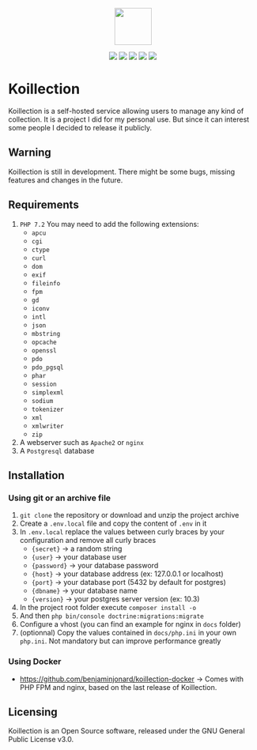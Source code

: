 <p align="center">
    <a href="https://benjaminjonard.github.io/koillection/" target="_blank">
        <img src="https://avatars3.githubusercontent.com/u/38983306?s=200&v=4" width="75" height="75">
    </a>
</p>

<p align="center">
    <img src="https://img.shields.io/github/license/benjaminjonard/koillection" />
    <img src="https://img.shields.io/github/v/release/benjaminjonard/koillection" />
    <img src="https://img.shields.io/packagist/php-v/benjaminjonard/koillection" />    
    <img src="https://img.shields.io/scrutinizer/g/benjaminjonard/koillection" />
    <img src="https://img.shields.io/travis/benjaminjonard/koillection/master" />    
</p>

# Koillection

Koillection is a self-hosted service allowing users to manage any kind of collection.
It is a project I did for my personal use. But since it can interest some people I decided to release it publicly. 

## Warning

Koillection is still in development. There might be some bugs, missing features and changes in the future.

## Requirements

1. `PHP 7.2` You may need to add the following extensions:
    - `apcu`
    - `cgi`
    - `ctype`
    - `curl`
    - `dom`   
    - `exif`
    - `fileinfo`
    - `fpm`
    - `gd`
    - `iconv`
    - `intl`
    - `json`
    - `mbstring`    
    - `opcache`    
    - `openssl`
    - `pdo`    
    - `pdo_pgsql`    
    - `phar`
    - `session`
    - `simplexml`
    - `sodium`
    - `tokenizer`
    - `xml`
    - `xmlwriter`    
    - `zip`              
2. A webserver such as `Apache2` or `nginx` 
3. A `Postgresql` database

## Installation
### Using git or an archive file

1. `git clone` the repository or download and unzip the project archive
2. Create a `.env.local` file and copy the content of `.env` in it
3. In `.env.local` replace the values between curly braces by your configuration and remove all curly braces
    - `{secret}` -> a random string
    - `{user}` -> your database user
    - `{password}` -> your database password
    - `{host}` -> your database address (ex: 127.0.0.1 or localhost)
    - `{port}` -> your database port (5432 by default for postgres)
    - `{dbname}` -> your database name
    - `{version}` -> your postgres server version (ex: 10.3)    
4. In the project root folder execute `composer install -o`
5. And then `php bin/console doctrine:migrations:migrate`
6. Configure a vhost (you can find an example for nginx in `docs` folder)
7. (optionnal) Copy the values contained in `docs/php.ini` in your own `php.ini`. Not mandatory but can improve performance greatly 

### Using Docker
* https://github.com/benjaminjonard/koillection-docker ->  Comes with PHP FPM and nginx, based on the last release of Koillection.

## Licensing

Koillection is an Open Source software, released under the GNU General Public License v3.0. 
